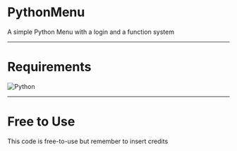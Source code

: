 # PythonMenu

A simple Python Menu with a login and a function system

--------------------

# Requirements 

![Python](https://img.shields.io/badge/python-3670A0?style=for-the-badge&logo=python&logoColor=ffdd54)

--------------------

# Free to Use

This code is free-to-use but remember to insert credits